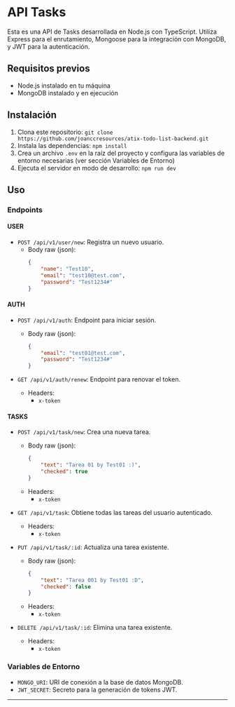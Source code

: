 # API Tasks

Esta es una API de Tasks desarrollada en Node.js con TypeScript. Utiliza Express para el enrutamiento, Mongoose para la integración con MongoDB, y JWT para la autenticación.

## Requisitos previos

- Node.js instalado en tu máquina
- MongoDB instalado y en ejecución

## Instalación

1. Clona este repositorio: `git clone https://github.com/joanccresources/atix-todo-list-backend.git`
2. Instala las dependencias: `npm install`
3. Crea un archivo `.env` en la raíz del proyecto y configura las variables de entorno necesarias (ver sección Variables de Entorno)
4. Ejecuta el servidor en modo de desarrollo: `npm run dev`

## Uso

### Endpoints

#### USER

- `POST /api/v1/user/new`: Registra un nuevo usuario.
  - Body raw (json):
    ```json
    {
        "name": "Test10",
        "email": "test10@test.com",
        "password": "Test1234#"
    }
    ```

#### AUTH

- `POST /api/v1/auth`: Endpoint para iniciar sesión.
  - Body raw (json):
    ```json
    {
        "email": "test01@test.com",
        "password": "Test1234#"
    }
    ```

- `GET /api/v1/auth/renew`: Endpoint para renovar el token.
  - Headers:
    - `x-token`

#### TASKS

- `POST /api/v1/task/new`: Crea una nueva tarea.
  - Body raw (json):
    ```json
    {
        "text": "Tarea 01 by Test01 :)",
        "checked": true
    }
    ```
  - Headers:
    - `x-token`

- `GET /api/v1/task`: Obtiene todas las tareas del usuario autenticado.
  - Headers:
    - `x-token`

- `PUT /api/v1/task/:id`: Actualiza una tarea existente.
  - Body raw (json):
    ```json
    {
        "text": "Tarea 001 by Test01 :D",
        "checked": false
    }
    ```
  - Headers:
    - `x-token`

- `DELETE /api/v1/task/:id`: Elimina una tarea existente.
  - Headers:
    - `x-token`



### Variables de Entorno

- `MONGO_URI`: URI de conexión a la base de datos MongoDB.
- `JWT_SECRET`: Secreto para la generación de tokens JWT.

---